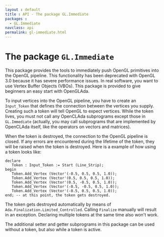 ```yaml
---
layout : default
title : API - The package GL.Immediate
packages :
  - GL.Immediate
navclass: api
permalink: gl-immediate.html
---
```


# The package `GL.Immediate`

This package provides the tools to immediately push OpenGL primitives into the OpenGL
pipeline. This functionality has been deprecated with OpenGL 3.0 because it has severe
performance issues. In real software, you want to use Vertex Buffer Objects (VBOs). This
package is provided to give beginners an easy start with OpenGLAda.

To input vertices into the OpenGL pipeline, you have to create an `Input_Token` that
defines the connection between the vertices you supply. Creating such a token will tell
OpenGL to expect vertices. While the token lives, you must not call any OpenCLAda
subprograms except those in `GL.Immediate` (actually, you may call subprograms that are
implemented by OpenCLAda itself, like the operators on vectors and matrices).

When the token is destroyed, the connection to the OpenGL pipeline is closed. If any
errors are encountered during the lifetime of the token, they will be raised when the
token is destroyed. Here is a example of how using a token looks like:

<?prettify lang=ada?>

    declare
       Token : Input_Token := Start (Line_Strip);
    begin
       Token.Add_Vertex (Vector'(-0.5, 0.5, 0.5, 1.0));
       Token.Add_Vertex (Vector'(0.5, 0.5, 0.5, 1.0));
       Token.Add_Vertex (Vector'(0.5, -0.5, 0.5, 1.0));
       Token.Add_Vertex (Vector'(-0.5, -0.5, 0.5, 1.0));
       Token.Add_Vertex (Vector'(-0.5, 0.5, 0.5, 1.0));
    end; -- at this point, the token gets destroyed.

The token gets destroyed automatically by means of `Ada.Finalization.Limited_Controlled`.
Calling `Finalize` manually will result in an exception. Declaring multiple tokens at the
same time also won't work.

The additional setter and getter subprograms in this package can be used without a token,
but also while a token is active.